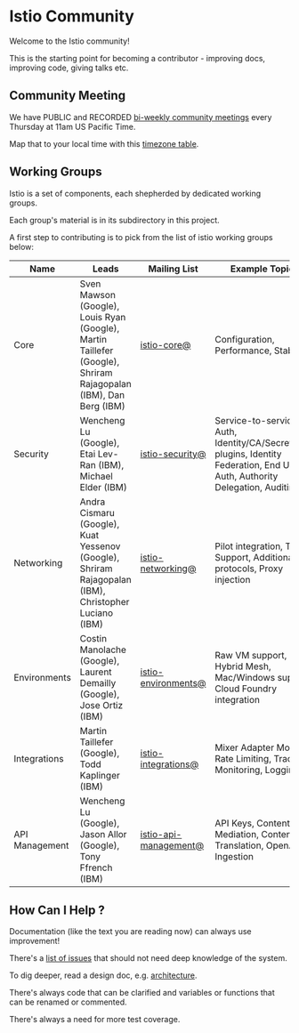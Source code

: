 # Istio Community

Welcome to the Istio community!

This is the starting point for becoming a contributor - improving docs, improving code, giving talks etc.

## Community Meeting

We have PUBLIC and RECORDED [bi-weekly community meetings](https://zoom.us/j/986657835) every Thursday at 11am US Pacific Time.

Map that to your local time with this [timezone table](https://www.google.com/search?q=1100+am+in+pst).

## Working Groups

Istio is a set of components, each shepherded by dedicated working groups.

Each group's material is in its subdirectory in this project.

A first step to contributing is to pick from the list of istio working groups below:

| Name | Leads | Mailing List | Example Topics |
|------|-------|---------|----------|
| Core | Sven Mawson (Google), Louis Ryan (Google), Martin Taillefer (Google), Shriram Rajagopalan (IBM), Dan Berg (IBM) | [istio-core@](https://groups.google.com/forum/#!forum/istio-core) | Configuration, Performance, Stability |
| Security | Wencheng Lu (Google), Etai Lev-Ran (IBM), Michael Elder (IBM) | [istio-security@](https://groups.google.com/forum/#!forum/istio-security) | Service-to-service Auth, Identity/CA/SecretStore plugins, Identity Federation, End User Auth, Authority Delegation, Auditing  |
| Networking | Andra Cismaru (Google), Kuat Yessenov (Google), Shriram Rajagopalan (IBM), Christopher Luciano (IBM) | [istio-networking@](https://groups.google.com/forum/#!forum/istio-networking) | Pilot integration, TCP Support, Additional L7 protocols, Proxy injection |
| Environments | Costin Manolache (Google), Laurent Demailly (Google), Jose Ortiz (IBM) | [istio-environments@](https://groups.google.com/forum/#!forum/istio-environments) | Raw VM support, Hybrid Mesh, Mac/Windows support, Cloud Foundry integration |
| Integrations | Martin Taillefer (Google), Todd Kaplinger (IBM) | [istio-integrations@](https://groups.google.com/forum/#!forum/istio-integrations) | Mixer Adapter Model, Rate Limiting, Tracing, Monitoring, Logging |
| API Management | Wencheng Lu (Google), Jason Allor (Google), Tony Ffrench (IBM) | [istio-api-management@](https://groups.google.com/forum/#!forum/istio-api-management) | API Keys, Content Mediation, Content Translation, OpenAPI Ingestion |

## How Can I Help ?

Documentation (like the text you are reading now) can always use improvement!

There's a [list of issues](https://github.com/istio/issues) that should not need deep knowledge of the system.

To dig deeper, read a design doc, e.g. [architecture](https://istio.io/docs/concepts/what-is-istio/overview.html#architecture).

There's always code that can be clarified and variables or functions that can be renamed or commented.

There's always a need for more test coverage.
